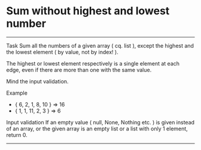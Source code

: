 # Sum without highest and lowest number

---

Task
Sum all the numbers of a given array ( cq. list ), 
except the highest and the lowest element 
( by value, not by index! ).

The highest or lowest element respectively 
is a single element at each edge, even if 
there are more than one with the same value.

Mind the input validation.

Example
* { 6, 2, 1, 8, 10 } => 16
* { 1, 1, 11, 2, 3 } => 6

Input validation
If an empty value ( null, None, Nothing etc. ) 
is given instead of an array, 
or the given array is an empty list 
or a list with only 1 element, return 0.

---